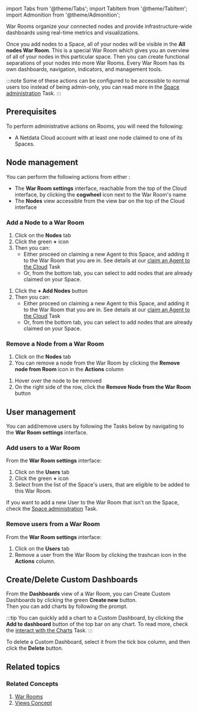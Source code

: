 <!--
title: "Rooms"
sidebar_label: "Rooms"
custom_edit_url: "https://github.com/netdata/learn/blob/master/docs/tasks/room-management.md"
learn_status: "Published"
learn_topic_type: "Tasks"
sidebar_position: "1"
learn_rel_path: "Setup/Space administration"
learn_docs_purpose: "Instructions on how an admin/user can manage a room"
-->

import Tabs from '@theme/Tabs';
import TabItem from '@theme/TabItem';
import Admonition from '@theme/Admonition';

War Rooms organize your connected nodes and provide infrastructure-wide dashboards using real-time metrics and
visualizations.

Once you add nodes to a Space, all of your nodes will be visible in the **All nodes War Room**. This is a special War
Room which gives you an overview of all of your nodes in this particular space. Then you can create functional
separations of your nodes into more War Rooms. Every War Room has its own dashboards, navigation, indicators, and
management tools.

:::note
Some of these actions can be configured to be accessible to normal users too instead of being admin-only, you can read
more in
the [Space administration](https://github.com/netdata/learn/blob/master/docs/tasks/setup/space-administration/space-administration.md#manage-permissions)
Task.
:::

## Prerequisites

To perform administrative actions on Rooms, you will need the following:

- A Netdata Cloud account with at least one node claimed to one of its Spaces.

## Node management

You can perform the following actions from either :

- The **War Room settings** interface, reachable from the top of the Cloud
  interface, by clicking the **cogwheel** icon next to the War Room's name
- The **Nodes** view accessible from the view bar on the top of the Cloud interface

### Add a Node to a War Room

<Tabs groupId="choice">

<TabItem value="War Room settings" label="War Room settings" default>

1. Click on the **Nodes** tab
2. Click the green **+** icon
3. Then you can:
    - Either proceed on claiming a new Agent to this Space, and adding it to the War Room that you are in. See details
      at
      our [claim an Agent to the Cloud](https://github.com/netdata/netdata/blob/master/docs/tasks/setup/claim-existing-agent-to-cloud.md)
      Task
    - Or, from the bottom tab, you can select to add nodes that are already claimed on your Space.

</TabItem>

<TabItem value="Nodes view" label="Nodes View" default>

1. Click the **+ Add Nodes** button
2. Then you can:
    - Either proceed on claiming a new Agent to this Space, and adding it to the War Room that you are in. See details
      at
      our [claim an Agent to the Cloud](https://github.com/netdata/netdata/blob/master/docs/tasks/setup/claim-existing-agent-to-cloud.md)
      Task
    - Or, from the bottom tab, you can select to add nodes that are already claimed on your Space.

</TabItem>
</Tabs>

### Remove a Node from a War Room

<Tabs groupId="other">

<TabItem value="War Room settings" label="War Room settings" default>

1. Click on the **Nodes** tab
2. You can remove a node from the War Room by clicking the **Remove node from Room** icon in the **Actions** column

</TabItem>

<TabItem value="Nodes view" label="Nodes View" default>

1. Hover over the node to be removed
2. On the right side of the row, click the **Remove Node from the War Room** button

</TabItem>
</Tabs>

## User management

You can add/remove users by following the Tasks below by navigating to the **War Room settings** interface.

### Add users to a War Room

From the **War Room settings** interface:

1. Click on the **Users** tab
2. Click the green **+** icon
3. Select from the list of the Space's users, that are eligible to be added to this War Room.

If you want to add a new User to the War Room that isn't on the Space, check
the [Space administration](https://github.com/netdata/learn/blob/master/docs/tasks/setup/space-administration/space-administration.md#manage-permissions)
Task.

### Remove users from a War Room

From the **War Room settings** interface:

1. Click on the **Users** tab
2. Remove a user from the War Room by clicking the trashcan icon in the **Actions** column.

## Create/Delete Custom Dashboards

From the **Dashboards** view of a War Room, you can Create Custom Dashboards by clicking the green **Create new**
button.  
Then you can add charts by following the prompt.

:::tip
You can quickly add a chart to a Custom Dashboard, by clicking the **Add to dashboard** button of the top bar on any
chart. To read more, check
the [interact with the Charts](https://github.com/netdata/learn/blob/master/docs/tasks/interact-with-the-charts.md)
Task.
:::

To delete a Custom Dashboard, select it from the tick box column, and then click the **Delete** button.

## Related topics

### Related Concepts

1. [War Rooms](https://github.com/netdata/learn/blob/master/docs/concepts/netdata-cloud/rooms.md)
2. [Views Concept](https://github.com/netdata/learn/blob/master/docs/concepts/netdata-cloud/netdata-views.md)
